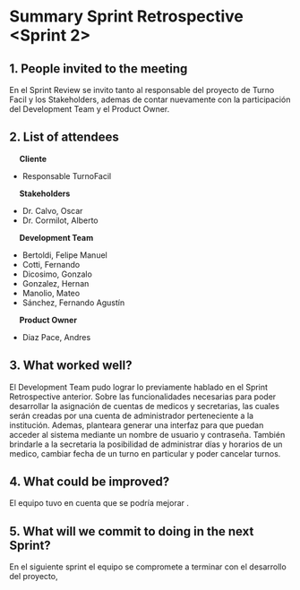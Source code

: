 # Summary Sprint Retrospective <Sprint 2>

## 1. People invited to the meeting

En el Sprint Review se invito tanto al responsable del proyecto de Turno Facil y los Stakeholders, ademas de contar nuevamente con la participación del Development Team y el Product Owner.

## 2. List of attendees

&#8195; **Cliente**
- Responsable TurnoFacil

&#8195; **Stakeholders**
- Dr. Calvo, Oscar
- Dr. Cormilot, Alberto

&#8195; **Development Team**
- Bertoldi, Felipe Manuel
- Cotti, Fernando
- Dicosimo, Gonzalo
- Gonzalez, Hernan
- Manolio, Mateo
- Sánchez, Fernando Agustín 

&#8195; **Product Owner**
-  Diaz Pace, Andres

## 3. What worked well?

El Development Team pudo lograr lo previamente hablado en el Sprint Retrospective anterior. Sobre las funcionalidades necesarias para poder desarrollar la asignación de cuentas de medicos y secretarias, las cuales serán creadas por una cuenta de administrador perteneciente a la institución. Ademas, planteara generar una interfaz para que puedan acceder al sistema mediante un nombre de usuario y contraseña. También brindarle a la secretaria la posibilidad de administrar días y horarios de un medico, cambiar fecha de un turno en particular y poder cancelar turnos.

## 4. What could be improved?

El equipo tuvo en cuenta que se podría mejorar . 

## 5. What will we commit to doing in the next Sprint?

En el siguiente sprint el equipo se compromete a terminar con el desarrollo del proyecto, 

